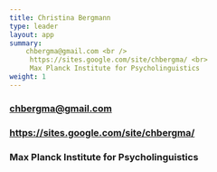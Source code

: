 ```yaml
---
title: Christina Bergmann
type: leader
layout: app
summary:
    chbergma@gmail.com <br />
     https://sites.google.com/site/chbergma/ <br>
     Max Planck Institute for Psycholinguistics
weight: 1
---
```



###    chbergma@gmail.com
###     https://sites.google.com/site/chbergma/
###     Max Planck Institute for Psycholinguistics

